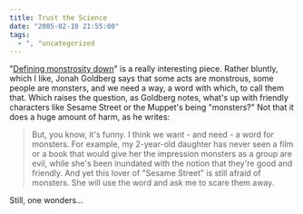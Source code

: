 ```yaml
---
title: Trust the Science
date: "2005-02-10 21:55:00"
tags:
  - ", "uncategorized
---
```

"<a href="http://www.townhall.com/columnists/jonahgoldberg/jg20050209.shtml">Defining
monstrosity down</a>" is a really interesting piece.  Rather bluntly,
which I like, Jonah Goldberg says that some acts are monstrous, some
people are monsters, and we need a way, a word with which, to call
them that.  Which raises the question, as Goldberg notes, what's up
with friendly characters like Sesame Street or the Muppet's being
"monsters?"  Not that it does a huge amount of harm, as he writes:

<blockquote>But, you know, it's funny. I think we want - and need -
a word for monsters. For example, my 2-year-old daughter has never
seen a film or a book that would give her the impression monsters as
a group are evil, while she's been inundated with the notion that
they're good and friendly. And yet this lover of "Sesame Street"
is still afraid of monsters. She will use the word and ask me to
scare them away.</blockquote>

Still, one wonders...

